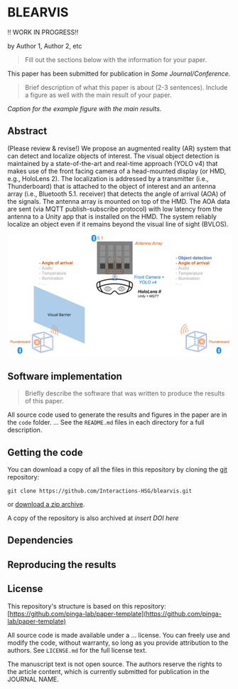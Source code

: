 # BLEARVIS

‼️ WORK IN PROGRESS‼️

by
Author 1,
Author 2,
etc

> 

> Fill out the sections below with the information for your paper.

This paper has been submitted for publication in *Some Journal/Conference*.

> Brief description of what this paper is about (2-3 sentences). Include a
> figure as well with the main result of your paper.



*Caption for the example figure with the main results.*


## Abstract
(Please review & revise!)
We propose an augmented reality (AR) system that can detect and localize objects of interest. The visual object detection is maintained by a state-of-the-art and real-time approach (YOLO v4) that makes use of the front facing camera of a head-mounted display (or HMD, e.g., HoloLens 2). The localization is addressed by a transmitter (i.e., Thunderboard) that is attached to the object of interest and an antenna array (i.e., Bluetooth 5.1. receiver) that detects the angle of arrival (AOA) of the signals. The antenna array is mounted on top of the HMD. The AOA data are sent (via MQTT publish-subscribe protocol) with low latency from the antenna to a Unity app that is installed on the HMD. The system reliably localize an object even if it remains beyond the visual line of sight (BVLOS). 

![Screenshot](Components.png)

## Software implementation

> Briefly describe the software that was written to produce the results of this
> paper.

All source code used to generate the results and figures in the paper are in
the `code` folder.
...
See the `README.md` files in each directory for a full description.


## Getting the code

You can download a copy of all the files in this repository by cloning the
[git](https://git-scm.com/) repository:

    git clone https://github.com/Interactions-HSG/blearvis.git

or [download a zip archive](https://github.com/Interactions-HSG/blearvis/archive/master.zip).

A copy of the repository is also archived at *insert DOI here*


## Dependencies




## Reproducing the results




## License

This repository's structure is based on this repository: [https://github.com/pinga-lab/paper-template](https://github.com/pinga-lab/paper-template)

All source code is made available under a ... license. You can freely
use and modify the code, without warranty, so long as you provide attribution
to the authors. See `LICENSE.md` for the full license text.

The manuscript text is not open source. The authors reserve the rights to the
article content, which is currently submitted for publication in the
JOURNAL NAME.
